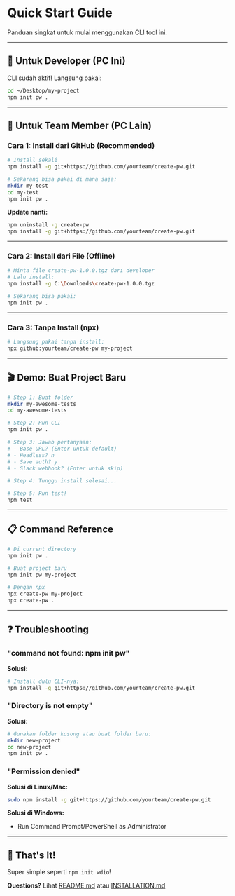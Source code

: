 # Quick Start Guide

Panduan singkat untuk mulai menggunakan CLI tool ini.

---

## 🎯 **Untuk Developer (PC Ini)**

CLI sudah aktif! Langsung pakai:

```bash
cd ~/Desktop/my-project
npm init pw .
```

---

## 🎯 **Untuk Team Member (PC Lain)**

### **Cara 1: Install dari GitHub (Recommended)**

```bash
# Install sekali
npm install -g git+https://github.com/yourteam/create-pw.git

# Sekarang bisa pakai di mana saja:
mkdir my-test
cd my-test
npm init pw .
```

**Update nanti:**
```bash
npm uninstall -g create-pw
npm install -g git+https://github.com/yourteam/create-pw.git
```

---

### **Cara 2: Install dari File (Offline)**

```bash
# Minta file create-pw-1.0.0.tgz dari developer
# Lalu install:
npm install -g C:\Downloads\create-pw-1.0.0.tgz

# Sekarang bisa pakai:
npm init pw .
```

---

### **Cara 3: Tanpa Install (npx)**

```bash
# Langsung pakai tanpa install:
npx github:yourteam/create-pw my-project
```

---

## 🎬 **Demo: Buat Project Baru**

```bash
# Step 1: Buat folder
mkdir my-awesome-tests
cd my-awesome-tests

# Step 2: Run CLI
npm init pw .

# Step 3: Jawab pertanyaan:
# - Base URL? (Enter untuk default)
# - Headless? n
# - Save auth? y
# - Slack webhook? (Enter untuk skip)

# Step 4: Tunggu install selesai...

# Step 5: Run test!
npm test
```

---

## 📋 **Command Reference**

```bash
# Di current directory
npm init pw .

# Buat project baru
npm init pw my-project

# Dengan npx
npx create-pw my-project
npx create-pw .
```

---

## ❓ **Troubleshooting**

### "command not found: npm init pw"

**Solusi:**
```bash
# Install dulu CLI-nya:
npm install -g git+https://github.com/yourteam/create-pw.git
```

### "Directory is not empty"

**Solusi:**
```bash
# Gunakan folder kosong atau buat folder baru:
mkdir new-project
cd new-project
npm init pw .
```

### "Permission denied"

**Solusi di Linux/Mac:**
```bash
sudo npm install -g git+https://github.com/yourteam/create-pw.git
```

**Solusi di Windows:**
- Run Command Prompt/PowerShell as Administrator

---

## 🎉 **That's It!**

Super simple seperti `npm init wdio`!

**Questions?** Lihat [README.md](README.md) atau [INSTALLATION.md](INSTALLATION.md)
